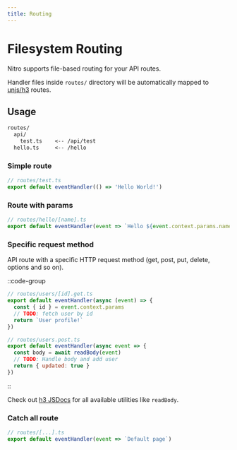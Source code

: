 ```yaml
---
title: Routing
---
```


# Filesystem Routing

Nitro supports file-based routing for your API routes.

Handler files inside `routes/` directory will be automatically mapped to [unjs/h3](https://github.com/unjs/h3) routes.

## Usage

```md
routes/
  api/         
    test.ts    <-- /api/test
  hello.ts     <-- /hello
```

### Simple route

```ts
// routes/test.ts
export default eventHandler(() => 'Hello World!')
```

### Route with params

```js
// routes/hello/[name].ts
export default eventHandler(event => `Hello ${event.context.params.name}!`)
```

### Specific request method

API route with a specific HTTP request method (get, post, put, delete, options and so on).

::code-group
```js [GET]
// routes/users/[id].get.ts
export default eventHandler(async (event) => {
  const { id } = event.context.params
  // TODO: fetch user by id
  return `User profile!`
})
```

```js [POST]
// routes/users.post.ts
export default eventHandler(async event => {
  const body = await readBody(event)
  // TODO: Handle body and add user
  return { updated: true }
})
```
::

Check out [h3 JSDocs](https://www.jsdocs.io/package/h3#package-index-functions) for all available utilities like `readBody`.

### Catch all route

```js
// routes/[...].ts
export default eventHandler(event => `Default page`)
```


